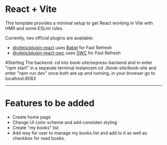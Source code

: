 # React + Vite

This template provides a minimal setup to get React working in Vite with HMR and some ESLint rules.

Currently, two official plugins are available:

- [@vitejs/plugin-react](https://github.com/vitejs/vite-plugin-react/blob/main/packages/plugin-react/README.md) uses [Babel](https://babeljs.io/) for Fast Refresh
- [@vitejs/plugin-react-swc](https://github.com/vitejs/vite-plugin-react-swc) uses [SWC](https://swc.rs/) for Fast Refresh


#Starting The backend.
cd into book-site/express-backend and in enter "npm start"
in a separate terminal instancem cd ./book-site/book-site and enter "npm run dev"
once both are up and running, in your browser go to localhost:8083

------------
# Features to be added
* Create home page
* Change UI color scheme and add consisten styling
* Create "my books" list
* Add way for user to manage my books list and add to it as well as checkbox for read books.
